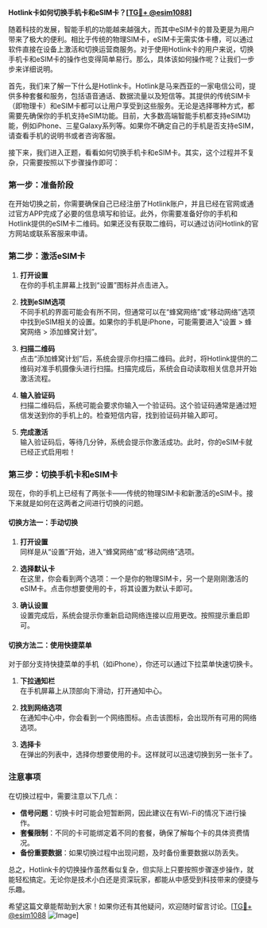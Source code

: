 **Hotlink卡如何切换手机卡和eSIM卡？[[TG💪+ @esim1088](https://t.me/s/esim1088)]**

随着科技的发展，智能手机的功能越来越强大，而其中eSIM卡的普及更是为用户带来了极大的便利。相比于传统的物理SIM卡，eSIM卡无需实体卡槽，可以通过软件直接在设备上激活和切换运营商服务。对于使用Hotlink卡的用户来说，切换手机卡和eSIM卡的操作也变得简单易行。那么，具体该如何操作呢？让我们一步步来详细说明。

首先，我们来了解一下什么是Hotlink卡。Hotlink是马来西亚的一家电信公司，提供多种套餐和服务，包括语音通话、数据流量以及短信等。其提供的传统SIM卡（即物理卡）和eSIM卡都可以让用户享受到这些服务。无论是选择哪种方式，都需要先确保你的手机支持eSIM功能。目前，大多数高端智能手机都支持eSIM功能，例如iPhone、三星Galaxy系列等。如果你不确定自己的手机是否支持eSIM，请查看手机的说明书或者咨询客服。

接下来，我们进入正题，看看如何切换手机卡和eSIM卡。其实，这个过程并不复杂，只需要按照以下步骤操作即可：

### 第一步：准备阶段

在开始切换之前，你需要确保自己已经注册了Hotlink账户，并且已经在官网或通过官方APP完成了必要的信息填写和验证。此外，你需要准备好你的手机和Hotlink提供的eSIM卡二维码。如果还没有获取二维码，可以通过访问Hotlink的官方网站或联系客服来申请。

### 第二步：激活eSIM卡

1. **打开设置**  
   在你的手机主屏幕上找到“设置”图标并点击进入。

2. **找到eSIM选项**  
   不同手机的界面可能会有所不同，但通常可以在“蜂窝网络”或“移动网络”选项中找到eSIM相关的设置。如果你的手机是iPhone，可能需要进入“设置 > 蜂窝网络 > 添加蜂窝计划”。

3. **扫描二维码**  
   点击“添加蜂窝计划”后，系统会提示你扫描二维码。此时，将Hotlink提供的二维码对准手机摄像头进行扫描。扫描完成后，系统会自动读取相关信息并开始激活流程。

4. **输入验证码**  
   扫描二维码后，系统可能会要求你输入一个验证码。这个验证码通常是通过短信发送到你的手机上的。检查短信内容，找到验证码并输入即可。

5. **完成激活**  
   输入验证码后，等待几分钟，系统会提示你激活成功。此时，你的eSIM卡就已经正式启用啦！

### 第三步：切换手机卡和eSIM卡

现在，你的手机上已经有了两张卡——传统的物理SIM卡和新激活的eSIM卡。接下来就是如何在这两者之间进行切换的问题。

#### 切换方法一：手动切换

1. **打开设置**  
   同样是从“设置”开始，进入“蜂窝网络”或“移动网络”选项。

2. **选择默认卡**  
   在这里，你会看到两个选项：一个是你的物理SIM卡，另一个是刚刚激活的eSIM卡。点击你想要使用的卡，将其设置为默认卡即可。

3. **确认设置**  
   设置完成后，系统会提示你重新启动网络连接以应用更改。按照提示重启即可。

#### 切换方法二：使用快捷菜单

对于部分支持快捷菜单的手机（如iPhone），你还可以通过下拉菜单快速切换卡。

1. **下拉通知栏**  
   在手机屏幕上从顶部向下滑动，打开通知中心。

2. **找到网络选项**  
   在通知中心中，你会看到一个网络图标。点击该图标，会出现所有可用的网络选项。

3. **选择卡**  
   在弹出的列表中，选择你想要使用的卡。这样就可以迅速切换到另一张卡了。

### 注意事项

在切换过程中，需要注意以下几点：

- **信号问题**：切换卡时可能会短暂断网，因此建议在有Wi-Fi的情况下进行操作。
- **套餐限制**：不同的卡可能绑定着不同的套餐，确保了解每个卡的具体资费情况。
- **备份重要数据**：如果切换过程中出现问题，及时备份重要数据以防丢失。

总之，Hotlink卡的切换操作虽然看似复杂，但实际上只要按照步骤逐步操作，就能轻松搞定。无论你是技术小白还是资深玩家，都能从中感受到科技带来的便捷与乐趣。

希望这篇文章能帮助到大家！如果你还有其他疑问，欢迎随时留言讨论。[[TG💪+ @esim1088](https://t.me/s/esim1088) ![Image](https://i.postimg.cc/4NQfJmqS/Snipaste-2025-05-13-00-14-12.png)]